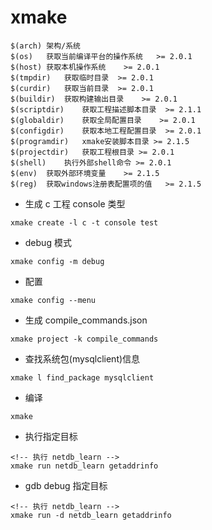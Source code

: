 # xmake

```shell
$(arch) 架构/系统
$(os)	获取当前编译平台的操作系统	>= 2.0.1
$(host)	获取本机操作系统	>= 2.0.1
$(tmpdir)	获取临时目录	>= 2.0.1
$(curdir)	获取当前目录	>= 2.0.1
$(buildir)	获取构建输出目录	>= 2.0.1
$(scriptdir)	获取工程描述脚本目录	>= 2.1.1
$(globaldir)	获取全局配置目录	>= 2.0.1
$(configdir)	获取本地工程配置目录	>= 2.0.1
$(programdir)	xmake安装脚本目录	>= 2.1.5
$(projectdir)	获取工程根目录	>= 2.0.1
$(shell)	执行外部shell命令	>= 2.0.1
$(env)	获取外部环境变量	>= 2.1.5
$(reg)	获取windows注册表配置项的值	>= 2.1.5
```

- 生成 c 工程 console 类型
```shell
xmake create -l c -t console test
```

- debug 模式
```shell
xmake config -m debug
```

- 配置
```shell
xmake config --menu
```

- 生成 compile_commands.json
```shell
xmake project -k compile_commands
```

- 查找系统包(mysqlclient)信息
```shell
xmake l find_package mysqlclient
```
- 编译
```shell
xmake
```

- 执行指定目标
```shell
<!-- 执行 netdb_learn -->
xmake run netdb_learn getaddrinfo
```

- gdb debug 指定目标
```shell
<!-- 执行 netdb_learn -->
xmake run -d netdb_learn getaddrinfo
```
